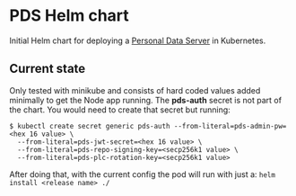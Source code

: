 # PDS Helm chart

Initial Helm chart for deploying a [Personal Data Server](https://github.com/bluesky-social/pds) in Kubernetes.

## Current state

Only tested with minikube and consists of hard coded values added minimally to get the
Node app running. The **pds-auth** secret is not part of the chart. You would need to
create that secret but running:

```
$ kubectl create secret generic pds-auth --from-literal=pds-admin-pw=<hex 16 value> \
  --from-literal=pds-jwt-secret=<hex 16 value> \
  --from-literal=pds-repo-signing-key=<secp256k1 value> \
  --from-literal=pds-plc-rotation-key=<secp256k1 value>
```

After doing that, with the current config the pod will run with just a:
`helm install <release name> ./`
